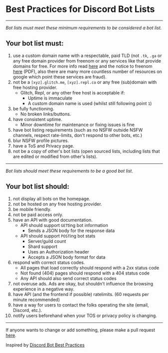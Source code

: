 # Best Practices for Discord Bot Lists

---

*Bot lists must meet these minimum requirements to be considered a bot list.*

## Your bot list must:

1. use a custom domain name with a respectable, paid TLD (not `.tk`, `.ga` or any free domain provider from freenom or any services like that provide domains for free. For more info read [here](https://www.quora.com/Is-Freenom-a-fraudulent-company-I-registered-free-ccTLD-ga-and-tk-domain-names-and-within-a-few-2-3-days-all-of-the-domains-were-taken-away-and-marked-as-Fraud-without-any-explanation) and the notice to freenom [here](https://www.internetnews.me/wp-content/uploads/2015/09/serad-to-zuurbier-23jun15-en.pdf) (PDF), also there are many more countless number of resources on google which point these services are fraud).
2. not be a `[xyz].glitch.me`, `[xyz].repl.co` or any free (sub)domain with free hosting provider.
   - Glitch, Repl, or any other free host is acceptable if:
      - Uptime is immaculate
      - A custom domain name is used (whilst still following point `1`)
3. be fully functioning.
   - No broken links/buttons.
4. have consistent uptime.
   - Minor downtime for maintenance or fixing issues is fine
5. have bot listing requirements (such as no NSFW outside NSFW channels, respect rate-limits, don't respond to other bots, etc.)
6. blur NSFW profile pictures.
7. have a ToS and Privacy page.
8. not be a copy of other's bot lists (open sourced lists, including lists that are edited or modified from other's lists).

---

*Bot lists should meet these requirements to be a good bot list.*

## Your bot list should:

1. not display all bots on the homepage.
2. not be hosted on any free hosting provider.
3. be mobile friendly.
4. not be paid access only.
5. have an API with good documentation.
   - API should support `GET`ting bot information
      - Sends a JSON body for the response data
   - API should support `POST`ing bot stats
      - Server/guild count
      - Shard support
      - Uses an Authorization header
      - Accepts a JSON body format for data
6. respond with correct status codes.
   - All pages that load correctly should respond with a 2xx status code
   - Not found (404) pages should respond with a 404 status code
   - Any API should also send correct status codes
7. not overuse ads. Ads are okay, but shouldn't influence the browsing experience in a negative way.
8. have API (and the frontend if possible) ratelimits. (60 requests per minute recommended)
9. have a way for users to contact the folks operating the site (email, Discord, etc.).
10. notify users beforehand when your TOS or privacy policy is changing.

---

If anyone wants to change or add something, please make a pull request [here](https://github.com/botblock/discord-botlist-best-practices).

Inspired by [Discord Bot Best Practices](https://github.com/meew0/discord-bot-best-practices)
